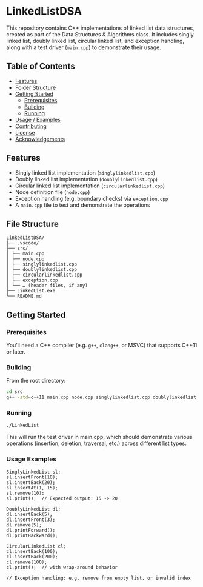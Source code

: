 # LinkedListDSA

This repository contains C++ implementations of linked list data structures, created as part of the Data Structures & Algorithms class. It includes singly linked list, doubly linked list, circular linked list, and exception handling, along with a test driver (`main.cpp`) to demonstrate their usage.

## Table of Contents

- [Features](#features)  
- [Folder Structure](#folder-structure)  
- [Getting Started](#getting-started)  
  - [Prerequisites](#prerequisites)  
  - [Building](#building)  
  - [Running](#running)  
- [Usage / Examples](#usage--examples)  
- [Contributing](#contributing)  
- [License](#license)  
- [Acknowledgements](#acknowledgements)

## Features

- Singly linked list implementation (`singlylinkedlist.cpp`)  
- Doubly linked list implementation (`doublylinkedlist.cpp`)  
- Circular linked list implementation (`circularlinkedlist.cpp`)  
- Node definition file (`node.cpp`)  
- Exception handling (e.g. boundary checks) via `exception.cpp`  
- A `main.cpp` file to test and demonstrate the operations  

## File Structure
```
LinkedListDSA/
├── .vscode/
├── src/
│ ├── main.cpp
│ ├── node.cpp
│ ├── singlylinkedlist.cpp
│ ├── doublylinkedlist.cpp
│ ├── circularlinkedlist.cpp
│ ├── exception.cpp
│ └── … (header files, if any)
├── LinkedList.exe
└── README.md
```
## Getting Started

### Prerequisites

You’ll need a C++ compiler (e.g. `g++`, `clang++`, or MSVC) that supports C++11 or later.

### Building

From the root directory:

```bash
cd src
g++ -std=c++11 main.cpp node.cpp singlylinkedlist.cpp doublylinkedlist.cpp circularlinkedlist.cpp exception.cpp -o LinkedList
```

### Running

```bash
./LinkedList
```

This will run the test driver in main.cpp, which should demonstrate various operations (insertion, deletion, traversal, etc.) across different list types.

### Usage Examples

```
SinglyLinkedList sl;
sl.insertFront(10);
sl.insertBack(20);
sl.insertAt(1, 15);
sl.remove(10);
sl.print();  // Expected output: 15 -> 20

DoublyLinkedList dl;
dl.insertBack(5);
dl.insertFront(3);
dl.remove(5);
dl.printForward();
dl.printBackward();

CircularLinkedList cl;
cl.insertBack(100);
cl.insertBack(200);
cl.remove(100);
cl.print();  // with wrap-around behavior

// Exception handling: e.g. remove from empty list, or invalid index
```

